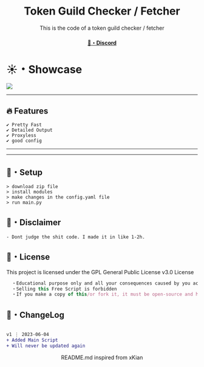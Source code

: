 <h1 align="center">
  Token Guild Checker / Fetcher
</h1>

<p align="center">
  This is the code of a token guild checker / fetcher
</p>



<h4 align="center">
  <a href="https://discord.gg/silentzone">🌌・Discord</a>
</h4>


<h1>☀・Showcase</h1>



<img src="https://cdn.discordapp.com/attachments/1109417696304578651/1123374318714359858/WindowsTerminal_oWUYBeoZ27.png">

--- 

## 🔥 Features
```sh-session
✔ Pretty Fast
✔ Detailed Output
✔ Proxyless
✔ good config
```
---



---

## 🚀・Setup

```sh-session
> download zip file
> install modules
> make changes in the config.yaml file
> run main.py
```

## 🎉・Disclaimer
```sh-session
- Dont judge the shit code. I made it in like 1-2h.
```





## 📄・License

This project is licensed under the GPL General Public License v3.0 License
```js
  ・Educational purpose only and all your consequences caused by you actions is your responsibility
  ・Selling this Free Script is forbidden
  ・If you make a copy of this/or fork it, it must be open-source and have credits linking to this repo
```

## 💭・ChangeLog

```diff

v1 ⋮ 2023-06-04
+ Added Main Script
+ Will never be updated again
```

<p align="center">
  README.md inspired from xKian
</p>
